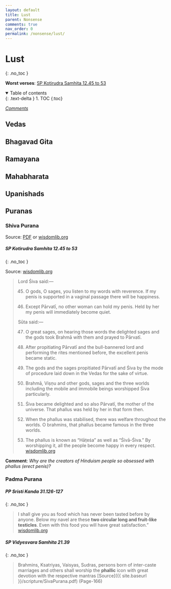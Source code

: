```yaml
---
layout: default
title: Lust
parent: Nonsense
comments: true
nav_order: 0
permalink: /nonsense/lust/
---
```

# Lust
{: .no_toc }

**Worst verses**: [SP Kotirudra Samhita 12.45 to 53](#sp-kotirudra-samhita-1245-to-53)

<details open markdown="block">
  <summary>
    Table of contents
  </summary>
  {: .text-delta }
1. TOC
{:toc}
</details>

[*Comments*]({{site.url}}{{page.url}}#comments)

## Vedas

## Bhagavad Gita

## Ramayana

## Mahabharata

## Upanishads

## Puranas

### Shiva Purana

Source: <a href="{{ site.baseurl }}/scripture/SivaPurana.pdf" target="_blank">PDF</a> or <a href="https://www.wisdomlib.org/hinduism/book/shiva-purana-english" target="_blank">wisdomlib.org</a>

##### SP Kotirudra Samhita 12.45 to 53
{: .no_toc }

Source: <a href="https://www.wisdomlib.org/hinduism/book/shiva-purana-english/d/doc226513.html" target="_blank">wisdomlib.org</a>

>Lord Śiva said:—
>
>45. O gods, O sages, you listen to my words with reverence. If my penis is supported in a vaginal passage there will be happiness.
>
>46. Except Pārvatī, no other woman can hold my penis. Held by her my penis will immediately become quiet.
>
>Sūta said:—
>
>47. O great sages, on hearing those words the delighted sages and the gods took Brahmā with them and prayed to Pārvatī.
>
>48. After propitiating Pārvatī and the bull-bannered lord and performing the rites mentioned before, the excellent penis became static.
>
>49. The gods and the sages propitiated Pārvatī and Śiva by the mode of procedure laid down in the Vedas for the sake of virtue.
>
>50. Brahmā, Viṣṇu and other gods, sages and the three worlds including the mobile and immobile beings worshipped Śiva particularly.
>
>51. Śiva became delighted and so also Pārvatī, the mother of the universe. That phallus was held by her in that form then.
>
>52. When the phallus was stabilised, there was welfare throughout the worlds. O brahmins, that phallus became famous in the three worlds.
>
>53. The phallus is known as “Hāṭeśa” as well as “Śivā-Śiva.” By worshipping it, all the people become happy in every respect. <a href="https://www.wisdomlib.org/hinduism/book/shiva-purana-english/d/doc226513.html" target="_blank">wisdomlib.org</a>

**Comment**: *Why are the creators of Hinduism people so obsessed with phallus (erect penis)?*

### Padma Purana

##### PP Sristi Kanda 31.126-127
{: .no_toc }
> I shall give you as food which has never been tasted before by anyone. Below my navel are these **two circular long and fruit-like testicles**. Even with this food you will have great satisfaction.” <a href="https://www.wisdomlib.org/hinduism/book/the-padma-purana/d/doc364152.html" target="_blank">wisdomlib.org</a>

##### SP Vidyesvara Samhita 21.39
{: .no_toc }
> Brahmins, Ksatriyas, Vaisyas, Sudras, persons born of inter-caste marriages and others shall worship the **phallic** icon with great devotion with the respective mantras [Source]({{ site.baseurl }}/scripture/SivaPurana.pdf) (Page-166)

